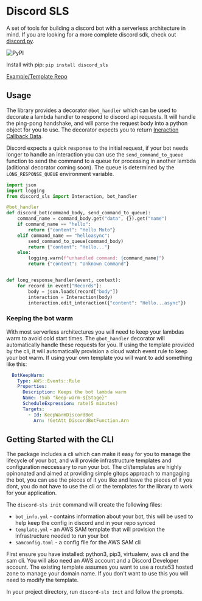 # Discord SLS

A set of tools for building a discord bot with a serverless architecture in mind. If you are looking for a more complete discord sdk, check out [discord.py](https://github.com/Rapptz/discord.py).

![PyPI](https://img.shields.io/pypi/v/discord_sls)

Install with pip: `pip install discord_sls`

[Example/Template Repo](https://github.com/beverts312/discord-bot-template)


## Usage

The library provides a decorator `@bot_handler` which can be used to decorate a lambda handler to respond to discord api requests.
It will handle the ping-pong handshake, and will parse the request body into a python object for you to use. The decorator expects you to return [Ineraction Callback Data](https://discord.com/developers/docs/interactions/receiving-and-responding#interaction-response-object-interaction-callback-data-structure).

Discord expects a quick response to the initial request, if your bot needs longer to handle an interaction you can use the `send_command_to_queue` function to send the command to a queue for processing in another lambda (aditional decorator coming soon). The queue is determined by the `LONG_RESPONSE_QUEUE` environment variable.

```py
import json
import logging
from discord_sls import Interaction, bot_handler

@bot_handler
def discord_bot(command_body, send_command_to_queue):
    command_name = command_body.get("data", {}).get("name")
    if command_name == "hello":
        return {"content": "Hello Moto"}
    elif command_name == "helloasync":
        send_command_to_queue(command_body)
        return {"content": "Hello..."}
    else:
        logging.warn(f"unhandled command: {command_name}")
        return {"content": "Unknown Command"}


def long_response_handler(event, context):
    for record in event["Records"]:
        body = json.loads(record["body"])
        interaction = Interaction(body)
        interaction.edit_interaction({"content": "Hello...async"})
```

### Keeping the bot warm
With most serverless architectures you will need to keep your lambdas warm to avoid cold start times. The `@bot_handler` decorator will automatically handle these requests for you.
If using the template provided by the cli, it will automatically provision a cloud watch event rule to keep your bot warm. If using your own template you will want to add something like this:
```yml
  BotKeepWarm:
    Type: AWS::Events::Rule
    Properties: 
      Description: Keeps the bot lambda warm
      Name: !Sub "keep-warm-${Stage}"
      ScheduleExpression: rate(5 minutes)
      Targets: 
        - Id: KeepWarmDiscordBot
          Arn: !GetAtt DiscordBotFunction.Arn
```

## Getting Started with the CLI
The package includes a cli which can make it easy for you to manage the lifecycle of your bot, and will provide infrastructure templates and configuration neccessary to run your bot.
The cli/templates are highly opinonated and aimed at providing simple gitops approach to mangaging the bot, you can use the pieces of it you like and leave the pieces of it you dont, you do not have to use the cli or the templates for the library to work for your application.

The `discord-sls init` command will create the following files:
* `bot_info.yml` - contains information about your bot, this will be used to help keep the config in discord and in your repo synced
* `template.yml` - an AWS SAM template that will provision the infrastructure needed to run your bot
* `samconfig.toml` - a config file for the AWS SAM cli

First ensure you have installed: python3, pip3, virtualenv, aws cli and the sam cli.
You will also need an AWS account and a Discord Developer account.
The existing template assumes you want to use a route53 hosted zone to manage your domain name. If you don't want to use this you will need to modify the template.

In your project directory, run `discord-sls init` and follow the prompts.
